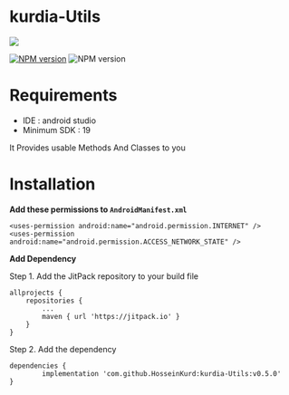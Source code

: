 # kurdia-Utils

[![](https://jitpack.io/v/HosseinKurd/kurdia-Utils.svg)](https://jitpack.io/#HosseinKurd/kurdia-Utils)

[![NPM version](https://img.shields.io/badge/version-0.5.0-brightgreen.svg)](https://github.com/HosseinKurd/kurdia-Utils)
![NPM version](https://img.shields.io/badge/min%20sdk-19-brightgreen.svg)

# Requirements
- IDE : android studio
- Minimum SDK : 19

It Provides usable Methods And Classes to you 

# Installation

**Add these permissions to `AndroidManifest.xml`**

    <uses-permission android:name="android.permission.INTERNET" />
    <uses-permission android:name="android.permission.ACCESS_NETWORK_STATE" />

**Add Dependency**

Step 1. Add the JitPack repository to your build file

	allprojects {
		repositories {
			...
			maven { url 'https://jitpack.io' }
		}
	}

Step 2. Add the dependency

	dependencies {
	        implementation 'com.github.HosseinKurd:kurdia-Utils:v0.5.0'
	}

